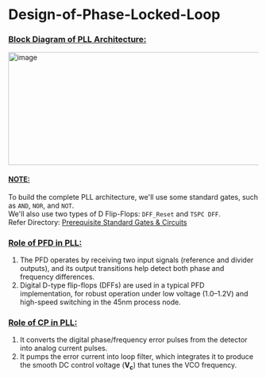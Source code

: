 # Design-of-Phase-Locked-Loop
### <ins> Block Diagram of PLL Architecture: </ins>

<img width="606" height="228" alt="image" src="https://github.com/user-attachments/assets/eb2baad3-ae12-44b9-a6c5-a3b4b14a107b" />

#### <ins>NOTE:</ins> 
To build the complete PLL architecture, we'll use some standard gates, such as `AND`, `NOR`, and `NOT`. <br>
We'll also use two types of D Flip-Flops: `DFF_Reset` and `TSPC DFF`. <br>
Refer Directory: [Prerequisite Standard Gates & Circuits](https://github.com/adityark2603/Design-of-Phase-Locked-Loop/tree/main/Prerequisite%20Standard%20Gates%20%26%20Circuits)

### <ins> Role of PFD in PLL: </ins>
1. The PFD operates by receiving two input signals (reference and divider outputs), and its output transitions help detect both phase and frequency differences.​
2. Digital D-type flip-flops (DFFs) are used in a typical PFD implementation, for robust operation under low voltage (1.0–1.2V) and high-speed switching in the 45nm process node.

### <ins> Role of CP in PLL: </ins>
1. It converts the digital phase/frequency error pulses from the detector into analog current pulses.
2. It pumps the error current into loop filter, which integrates it to produce the smooth DC control voltage ($\boldsymbol{V}_{\mathbf{c}}$) that tunes the VCO frequency.
